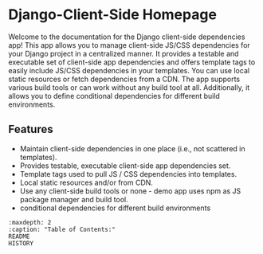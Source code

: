 # Django-Client-Side Homepage

Welcome to the documentation for the Django client-side dependencies app! This app allows you to manage client-side
JS/CSS dependencies for your Django project in a centralized manner. It provides a testable and executable set of
client-side app dependencies and offers template tags to easily include JS/CSS dependencies in your templates. You can
use local static resources or fetch dependencies from a CDN. The app supports various build tools or can work without
any build tool at all. Additionally, it allows you to define conditional dependencies for different build environments.

## Features
* Maintain client-side dependencies in one place (i.e., not scattered in templates).
* Provides testable, executable client-side app dependencies set.
* Template tags used to pull JS / CSS dependencies into templates.
* Local static resources and/or from CDN.
* Use any client-side build tools or none - demo app uses npm as JS package manager and build tool.
* conditional dependencies for different build environments

```{toctree}
:maxdepth: 2
:caption: "Table of Contents:"
README
HISTORY
```
